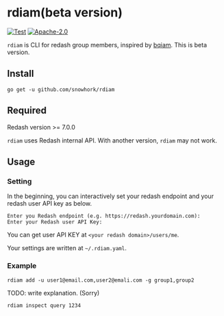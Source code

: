 # rdiam(beta version)

[![Test](https://github.com/snowhork/rdiam/actions/workflows/test.yml/badge.svg)](https://github.com/snowhork/rdiam/actions/workflows/test.yml)
[![Apache-2.0](https://img.shields.io/github/license/snowhork/rdiam)](LICENSE)

`rdiam` is CLI for redash group members, inspired by [bqiam](https://github.com/hirosassa/bqiam).
This is beta version.

## Install
```
go get -u github.com/snowhork/rdiam
```

## Required
Redash version >= 7.0.0

`rdiam` uses Redash internal API. With another version, `rdiam` may not work.

## Usage
### Setting
In the beginning, you can interactively set your redash endpoint and your redash user API key as below.

```
Enter you Redash endpoint (e.g. https://redash.yourdomain.com): 
Enter your Redash user API Key: 
```
You can get user API KEY at `<your redash domain>/users/me`.

Your settings are written at `~/.rdiam.yaml`.

### Example
```
rdiam add -u user1@email.com,user2@emali.com -g group1,group2
```

TODO: write explanation. (Sorry)

```
rdiam inspect query 1234
```
